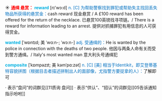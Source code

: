 ☀ <font color="red">**通缉 悬赏：**</font>
<font color="sky blue">**reward**</font> [rɪ'wɔ:d] 
<font color="#0070c0">n. [C] 为帮助警察找到罪犯或帮助失主找回丢失物品所获得的悬赏金：</font>cash reward 现金悬赏 / A £100 reward has been offered for the return of the necklace. 已悬赏100英镑找寻项链。/ There is a reward for information leading to an arrest. 提供对抓捕罪犯有用信息的人可获得赏金。
           
<font color="sky blue">**wanted**</font> [ˈwɒntɪd; 美 ˈwɑ:n-; ˈwɔ:n-]
<font color="#0070c0">adj. 受通缉的：</font>He is wanted by the police in connection with the deaths of two people. 他因与两条人命有关而受到警方通缉。/ Italy's most wanted man 意大利头号通缉犯
           
<font color="sky blue">**composite**</font> [ˈkɒmpəzɪt; 美 kəmˈpɑ:zət]
<font color="#0070c0">n. [C] [美] 相当于Identikit，即艾登蒂基特容貌拼图（根据目击者描述拼制出人的面部像，尤指警方要捉拿的人）：</font>了解即可

· 表示“盘问”的词群见[[11质询 盘问]]
· 表示“供认”、“招认”的词群见[[05告诉通知 指示吩咐]]
